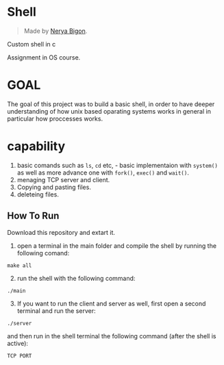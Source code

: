 # Shell

> Made by [Nerya Bigon](https://github.com/nerya0001).  


Custom shell in c  

Assignment in OS course.  

# GOAL
The goal of this project was to build a basic shell, in order to have deeper understanding of how unix based oparating systems works in general in particular how proccesses works.  

# capability

  1. basic comands such as `ls`, `cd` etc, - basic implementaion with `system()` as well as more advance one with `fork()`, `exec()` and `wait()`.  
  2. menaging TCP server and client.  
  3. Copying and pasting files.  
  4. deleteing files.  

## How To Run
Download this repository and extart it.

1. open a terminal in the main folder and compile the shell by running the following comand:  

```
make all
```  

2. run the shell with the following command:  

```
./main
```  

3. If you want to run the client and server as well, first open a second terminal and run the server:  

```
./server
```  

and then run in the shell terminal the following command (after the shell is active):  

```
TCP PORT
```  


